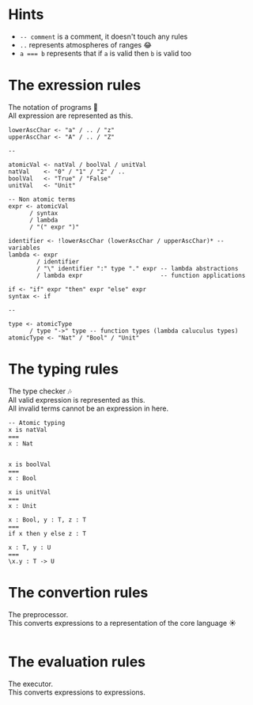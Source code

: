 # Hints

- `-- comment` is a comment, it doesn't touch any rules
- `..` represents atmospheres of ranges :joy:
- `a === b` represents that if `a` is valid then `b` is valid too

<!--TODO
# The core language rules
-->

# The exression rules
The notation of programs :notebook:  
All expression are represented as this.

<!--TODO
- the if syntax will be represented as the case syntax of the core lang
-->

```
lowerAscChar <- "a" / .. / "z"
upperAscChar <- "A" / .. / "Z"

--

atomicVal <- natVal / boolVal / unitVal
natVal    <- "0" / "1" / "2" / ..
boolVal   <- "True" / "False"
unitVal   <- "Unit"

-- Non atomic terms
expr <- atomicVal
      / syntax
      / lambda
      / "(" expr ")"

identifier <- !lowerAscChar (lowerAscChar / upperAscChar)* -- variables
lambda <- expr
        / identifier
        / "\" identifier ":" type "." expr -- lambda abstractions
        / lambda expr                      -- function applications

if <- "if" expr "then" expr "else" expr
syntax <- if

--

type <- atomicType
      / type "->" type -- function types (lambda caluculus types)
atomicType <- "Nat" / "Bool" / "Unit"
```


# The typing rules
The type checker :notes:  
All valid expression is represented as this.  
All invalid terms cannot be an expression in here.

```
-- Atomic typing
x is natVal
===
x : Nat


x is boolVal
===
x : Bool

x is unitVal
===
x : Unit

x : Bool, y : T, z : T
===
if x then y else z : T

x : T, y : U
===
\x.y : T -> U
```


# The convertion rules
The preprocessor.  
This converts expressions to a representation of the core language :sunny:

```
```


# The evaluation rules
The executor.  
This converts expressions to expressions.

```
```
